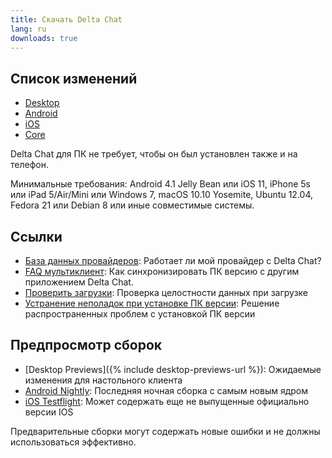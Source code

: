 ```yaml
---
title: Скачать Delta Chat
lang: ru
downloads: true
---
```


## Список изменений

* [Desktop](https://github.com/deltachat/deltachat-desktop/blob/master/CHANGELOG.md)
* [Android](https://github.com/deltachat/deltachat-android/blob/master/CHANGELOG.md)
* [iOS](https://github.com/deltachat/deltachat-ios/blob/master/CHANGELOG.md)
* [Core](https://github.com/deltachat/deltachat-core-rust/blob/master/CHANGELOG.md)

Delta Chat для ПК не требует, чтобы он был установлен также и на телефон.

Минимальные требования:
Android 4.1 Jelly Bean
или iOS 11, iPhone 5s или iPad 5/Air/Mini
или Windows 7, macOS 10.10 Yosemite, Ubuntu 12.04, Fedora 21 или Debian 8
или иные совместимые системы.

## Ссылки

* [База данных провайдеров](https://providers.delta.chat/): Работает ли мой провайдер с Delta Chat?
* [FAQ мультиклиент](help#multiclient): Как синхронизировать ПК версию с другим приложением Delta Chat.
* [Проверить загрузки](verify-downloads): Проверка целостности данных при загрузке
* [Устранение неполадок при установке ПК версии](https://github.com/deltachat/deltachat-desktop/blob/master/docs/TROUBLESHOOTING.md): Решение распространенных проблем с установкой ПК версии

## Предпросмотр сборок

* [Desktop Previews]({% include desktop-previews-url %}): Ожидаемые изменения для настольного клиента
* [Android Nightly](https://download.delta.chat/android/nightly/): Последняя ночная сборка с самым новым ядром
* [iOS Testflight](https://testflight.apple.com/join/uEMc1NxS): Может содержать еще не выпущенные официально версии IOS

Предварительные сборки могут содержать новые ошибки и не должны использоваться эффективно.